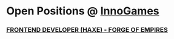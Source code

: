 # Open Positions @ [InnoGames](https://www.innogames.com/career?s=github_jobs_repo)

### [FRONTEND DEVELOPER \(HAXE\) - FORGE OF EMPIRES](frontend-developer-haxe-forge-of-empires.md)
